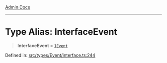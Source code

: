 [Admin Docs](/)

---

# Type Alias: InterfaceEvent

> **InterfaceEvent** = [`IEvent`](../interfaces/IEvent.md)

Defined in: [src/types/Event/interface.ts:244](https://github.com/PalisadoesFoundation/talawa-admin/blob/main/src/types/Event/interface.ts#L244)
